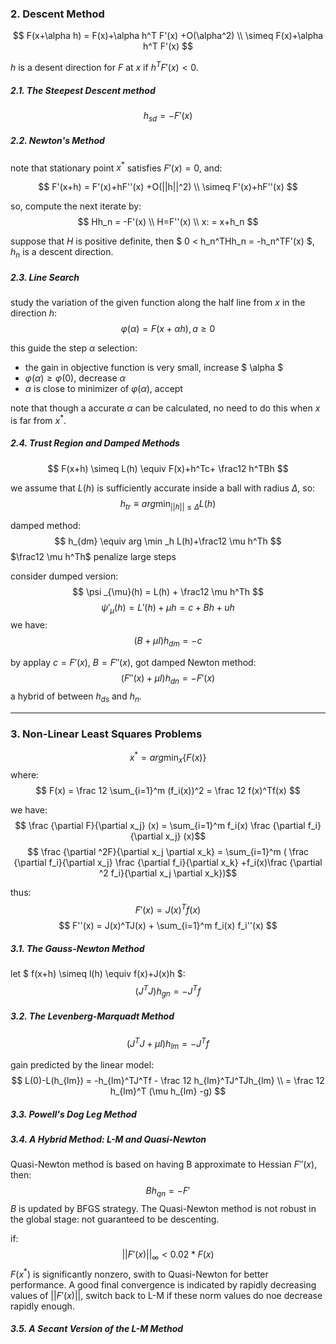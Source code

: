 ### 2. Descent Method

$$ F(x+\alpha h) = F(x)+\alpha h^T F'(x) +O(\alpha^2) \\
	\simeq F(x)+\alpha h^T F'(x) $$

$h$ is a desent direction for $F$ at $x$ if $h^TF'(x)<0$.

##### 2.1. The Steepest Descent method

$$ h_{sd} = -F'(x) $$

##### 2.2. Newton's Method

note that stationary point $x^*$ satisfies $F'(x)=0$, and:

$$ F'(x+h) = F'(x)+hF''(x) +O(||h||^2) \\
	\simeq F'(x)+hF''(x) $$

so, compute the next iterate by:
$$ Hh_n = -F'(x) \\ H=F''(x) \\ x: = x+h_n $$

suppose that $H$ is positive definite, then $ 0 < h_n^THh_n = -h_n^TF'(x) $, $h_n$ is a descent direction.

##### 2.3. Line Search

study the variation of the given function along the half line from $x$ in the direction $h$:
$$ \varphi(\alpha) = F(x+\alpha h), a\geq 0 $$

this guide the step $\alpha$ selection:
* the gain in objective function is very small, increase $ \alpha $
* $\varphi(\alpha) \ge \varphi(0)$, decrease $\alpha$
* $\alpha$ is close to minimizer of $\varphi(\alpha)$, accept

note that though a accurate $\alpha$ can be calculated, no need to do this when $x$ is far from $x^*$.

##### 2.4. Trust Region and Damped Methods

$$ F(x+h) \simeq L(h) \equiv F(x)+h^Tc+ \frac12 h^TBh $$

we assume that $L(h)$ is sufficiently accurate inside a ball with radius $\Delta$, so:
$$ h_{tr} \equiv arg \min _{||h|| \le \Delta} L(h) $$

damped method:
$$ h_{dm} \equiv arg \min _h L(h)+\frac12 \mu h^Th $$
$\frac12 \mu h^Th$ penalize large steps

consider dumped version:
$$ \psi _{\mu}(h) = L(h) + \frac12 \mu h^Th $$
$$ \psi'_{\mu}(h) = L'(h)+\mu h = c+Bh+uh $$
we have:
$$ (B+\mu I)h_{dm} = -c $$

by applay $c=F'(x)$, $B=F''(x)$, got damped Newton method:
$$ (F''(x)+\mu I)h_{dn} = -F'(x) $$
a hybrid of between $h_{ds}$ and $h_n$.

***

### 3. Non-Linear Least Squares Problems

$$ x^* = arg \min_x \{F(x)\} $$
where:
$$ F(x) = \frac 12 \sum_{i=1}^m (f_i(x))^2 = \frac 12 f(x)^Tf(x) $$

we have:
$$ \frac {\partial F}{\partial x_j} (x) = \sum_{i=1}^m f_i(x)
\frac {\partial f_i}{\partial x_j} (x)$$
$$ \frac {\partial ^2F}{\partial x_j \partial x_k} = \sum_{i=1}^m (
\frac {\partial f_i}{\partial x_j} \frac {\partial f_i}{\partial x_k}
+f_i(x)\frac {\partial ^2 f_i}{\partial x_j \partial x_k})$$

thus:
$$ F'(x)=J(x)^Tf(x) $$
$$ F''(x) = J(x)^TJ(x) + \sum_{i=1}^m f_i(x) f_i''(x) $$

##### 3.1. The Gauss-Newton Method

let $ f(x+h) \simeq l(h) \equiv f(x)+J(x)h $:
$$ (J^TJ)h_{gn} = -J^Tf $$

##### 3.2. The Levenberg-Marquadt Method

$$ (J^TJ + \mu I)h_{lm} = -J^Tf $$

gain predicted by the linear model:
$$ L(0)-L(h_{lm}) = -h_{lm}^TJ^Tf - \frac 12 h_{lm}^TJ^TJh_{lm} \\
= \frac 12 h_{lm}^T (\mu h_{lm} -g) $$

##### 3.3. Powell's Dog Leg Method

##### 3.4. A Hybrid Method: L-M and Quasi-Newton

Quasi-Newton method is based on having B approximate to Hessian $F''(x)$, then:
$$ Bh_{qn}=-F' $$
$B$ is updated by BFGS strategy.
The Quasi-Newton method is not robust in the global stage: not guaranteed to be descenting.

if:
$$ ||F'(x)||_\infty < 0.02*F(x) $$
$F(x^*)$ is significantly nonzero, swith to Quasi-Newton for better performance.
A good final convergence is indicated by rapidly decreasing values of $||F'(x)||$, switch back to L-M if these norm values do noe decrease rapidly enough.

##### 3.5. A Secant Version of the L-M Method













